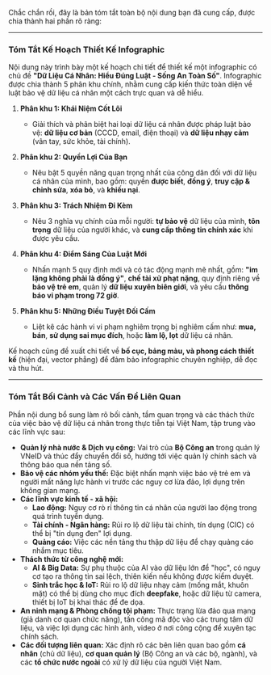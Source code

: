 Chắc chắn rồi, đây là bản tóm tắt toàn bộ nội dung bạn đã cung cấp, được chia thành hai phần rõ ràng:

---

### **Tóm Tắt Kế Hoạch Thiết Kế Infographic**

Nội dung này trình bày một kế hoạch chi tiết để thiết kế một infographic có chủ đề **"Dữ Liệu Cá Nhân: Hiểu Đúng Luật - Sống An Toàn Số"**. Infographic được chia thành 5 phân khu chính, nhằm cung cấp kiến thức toàn diện về luật bảo vệ dữ liệu cá nhân một cách trực quan và dễ hiểu.

1.  **Phân khu 1: Khái Niệm Cốt Lõi**
    *   Giải thích và phân biệt hai loại dữ liệu cá nhân được pháp luật bảo vệ: **dữ liệu cơ bản** (CCCD, email, điện thoại) và **dữ liệu nhạy cảm** (vân tay, sức khỏe, tài chính).

2.  **Phân khu 2: Quyền Lợi Của Bạn**
    *   Nêu bật 5 quyền năng quan trọng nhất của công dân đối với dữ liệu cá nhân của mình, bao gồm: quyền **được biết**, **đồng ý**, **truy cập & chỉnh sửa**, **xóa bỏ**, và **khiếu nại**.

3.  **Phân khu 3: Trách Nhiệm Đi Kèm**
    *   Nêu 3 nghĩa vụ chính của mỗi người: **tự bảo vệ** dữ liệu của mình, **tôn trọng** dữ liệu của người khác, và **cung cấp thông tin chính xác** khi được yêu cầu.

4.  **Phân khu 4: Điểm Sáng Của Luật Mới**
    *   Nhấn mạnh 5 quy định mới và có tác động mạnh mẽ nhất, gồm: **"im lặng không phải là đồng ý"**, **chế tài xử phạt nặng**, quy định riêng về **bảo vệ trẻ em**, quản lý **dữ liệu xuyên biên giới**, và yêu cầu **thông báo vi phạm trong 72 giờ**.

5.  **Phân khu 5: Những Điều Tuyệt Đối Cấm**
    *   Liệt kê các hành vi vi phạm nghiêm trọng bị nghiêm cấm như: **mua, bán**, **sử dụng sai mục đích**, hoặc **làm lộ, lọt** dữ liệu cá nhân.

Kế hoạch cũng đề xuất chi tiết về **bố cục, bảng màu, và phong cách thiết kế** (hiện đại, vector phẳng) để đảm bảo infographic chuyên nghiệp, dễ đọc và thu hút.

---

### **Tóm Tắt Bối Cảnh và Các Vấn Đề Liên Quan**

Phần nội dung bổ sung làm rõ bối cảnh, tầm quan trọng và các thách thức của việc bảo vệ dữ liệu cá nhân trong thực tiễn tại Việt Nam, tập trung vào các lĩnh vực sau:

*   **Quản lý nhà nước & Dịch vụ công:** Vai trò của **Bộ Công an** trong quản lý VNeID và thúc đẩy chuyển đổi số, hướng tới việc quản lý chính sách và thông báo qua nền tảng số.
*   **Bảo vệ các nhóm yếu thế:** Đặc biệt nhấn mạnh việc bảo vệ trẻ em và người mất năng lực hành vi trước các nguy cơ lừa đảo, lợi dụng trên không gian mạng.
*   **Các lĩnh vực kinh tế - xã hội:**
    *   **Lao động:** Nguy cơ rò rỉ thông tin cá nhân của người lao động trong quá trình tuyển dụng.
    *   **Tài chính - Ngân hàng:** Rủi ro lộ dữ liệu tài chính, tín dụng (CIC) có thể bị "tín dụng đen" lợi dụng.
    *   **Quảng cáo:** Việc các nền tảng thu thập dữ liệu để chạy quảng cáo nhắm mục tiêu.
*   **Thách thức từ công nghệ mới:**
    *   **AI & Big Data:** Sự phụ thuộc của AI vào dữ liệu lớn để "học", có nguy cơ tạo ra thông tin sai lệch, thiên kiến nếu không được kiểm duyệt.
    *   **Sinh trắc học & IoT:** Rủi ro lộ dữ liệu nhạy cảm (mống mắt, khuôn mặt) có thể bị dùng cho mục đích **deepfake**, hoặc dữ liệu từ camera, thiết bị IoT bị khai thác để đe dọa.
*   **An ninh mạng & Phòng chống tội phạm:** Thực trạng lừa đảo qua mạng (giả danh cơ quan chức năng), tấn công mã độc vào các trung tâm dữ liệu, và việc lợi dụng các hình ảnh, video ở nơi công cộng để xuyên tạc chính sách.
*   **Các đối tượng liên quan:** Xác định rõ các bên liên quan bao gồm **cá nhân** (chủ dữ liệu), **cơ quan quản lý** (Bộ Công an và các bộ, ngành), và các **tổ chức nước ngoài** có xử lý dữ liệu của người Việt Nam.